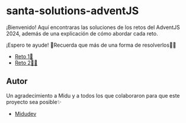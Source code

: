 # santa-solutions-adventJS
¡Bienvenido! Aquí encontraras las soluciones de los retos del AdventJS 2024, además de una explicación de cómo abordar cada reto. 

¡Espero te ayude! 🚀Recuerda que más de una forma de resolverlos💪🏻

- [Reto 1🎄](./Reto-1/instrucciones.md)
- [Reto 2🎅🏻](./Reto-2/instrucciones.md)


## Autor
Un agradecimiento a Midu y a todos los que colaboraron para que este proyecto sea posible✨
- [Midudev](https://github.com/midudev)
